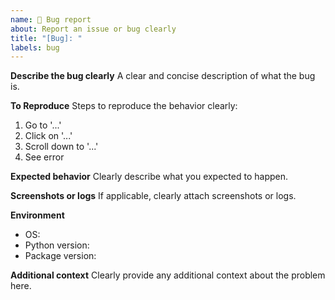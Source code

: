 ```yaml
---
name: 🐞 Bug report
about: Report an issue or bug clearly
title: "[Bug]: "
labels: bug
---
```


**Describe the bug clearly**
A clear and concise description of what the bug is.

**To Reproduce**
Steps to reproduce the behavior clearly:
1. Go to '...'
2. Click on '...'
3. Scroll down to '...'
4. See error

**Expected behavior**
Clearly describe what you expected to happen.

**Screenshots or logs**
If applicable, clearly attach screenshots or logs.

**Environment**
- OS:
- Python version:
- Package version:

**Additional context**
Clearly provide any additional context about the problem here.
